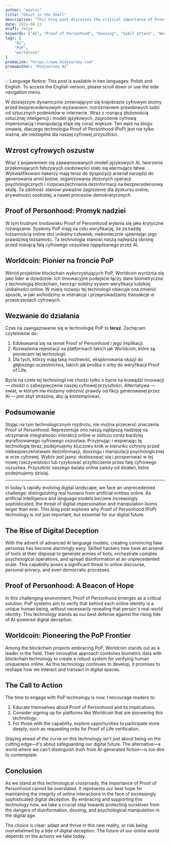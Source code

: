 ```yaml
---
author: "wzolni"
title: "Ghost in the Shell"
description: "This blog post discusses the critical importance of Proof of Personhood (PoP) technology in combating the growing threat of AI-powered digital deception and impersonation online, emphasizing its potential to safeguard digital interactions and urging readers to engage with and support this emerging technology."
date: 2024-06-22
draft: false
keywords: ["AI", "Proof of Personhood", "Doxxing", "Sybil attack", "World Coin"]
tags: [
    "AI",
    "PoP",
    "worldcoin"
]
promoLink: "https://www.midjourney.com"
promoAuthor: "Midjourney AI"
---
```


💡 Language Notice:
This post is available in two languages: Polish and English.
To access the English version, please scroll down or use the side navigation menu.

W dzisiejszym dynamicznie zmieniającym się krajobrazie cyfrowym stoimy przed bezprecedensowym wyzwaniem: rozróżnieniem prawdziwych ludzi od sztucznych podmiotów w internecie. Wraz z rosnącą złożonością sztucznej inteligencji i modeli językowych, zagrożenie cyfrową impersonacją i manipulacją staje się coraz większe. Ten wpis na blogu omawia, dlaczego technologia Proof of Personhood (PoP) jest nie tylko ważna, ale niezbędna dla naszej cyfrowej przyszłości.

## Wzrost cyfrowych oszustw

Wraz z pojawieniem się zaawansowanych modeli językowych AI, tworzenie przekonujących fałszywych osobowości stało się alarmująco łatwe. Wykwalifikowani hakerzy mają teraz do dyspozycji arsenał narzędzi do generowania armii botów, organizowania złożonych operacji psychologicznych i rozpowszechniania dezinformacji na bezprecedensową skalę. Ta zdolność stanowi poważne zagrożenie dla dyskursu online, prywatności osobistej, a nawet procesów demokratycznych.

## Proof of Personhood: Promyk nadziei

W tym trudnym środowisku Proof of Personhood wyłania się jako krytyczne rozwiązanie. Systemy PoP mają na celu weryfikację, że za każdą tożsamością online stoi unikalny człowiek, niekoniecznie ujawniając jego prawdziwą tożsamość. Ta technologia stanowi naszą najlepszą obronę przed rosnącą falą cyfrowego oszustwa napędzanego przez AI.

## Worldcoin: Pionier na froncie PoP

Wśród projektów blockchain wykorzystujących PoP, Worldcoin wyróżnia się jako lider w dziedzinie. Ich innowacyjne podejście łączy dane biometryczne z technologią blockchain, tworząc solidny system weryfikacji ludzkiej unikalności online. W miarę rozwoju tej technologii obiecuje ona zmienić sposób, w jaki wchodzimy w interakcje i przeprowadzamy transakcje w przestrzeniach cyfrowych.

## Wezwanie do działania

Czas na zaangażowanie się w technologię PoP to **teraz**. Zachęcam czytelników do:

1. Edukowania się na temat Proof of Personhood i jego implikacji.
2. Rozważenia rejestracji na platformach takich jak Worldcoin, które są pionierami tej technologii.
3. Dla tych, którzy mają taką możliwość, eksplorowania okazji do głębszego uczestnictwa, takich jak prośba o orby do weryfikacji Proof of Life.

Bycie na czele tej technologii nie chodzi tylko o bycie na krawędzi innowacji — chodzi o zabezpieczenie naszej cyfrowej przyszłości. Alternatywa — świat, w którym nie możemy odróżnić prawdy od fikcji generowanej przez AI — jest zbyt straszna, aby ją kontemplować.

## Podsumowanie

Stojąc na tym technologicznym rozdrożu, nie można przecenić znaczenia Proof of Personhood. Reprezentuje ono naszą najlepszą nadzieję na utrzymanie integralności interakcji online w obliczu coraz bardziej wyrafinowanego cyfrowego oszustwa. Przyjmując i wspierając tę technologię teraz, podejmujemy kluczowy krok w kierunku ochrony przed niebezpieczeństwami dezinformacji, doxxingu i manipulacji psychologicznej w erze cyfrowej.
Wybór jest jasny: dostosować się i prosperować w tej nowej rzeczywistości lub ryzykować przytłoczenie przez falę cyfrowego oszustwa. Przyszłość naszego świata online zależy od działań, które podejmujemy dzisiaj.

-------

In today's rapidly evolving digital landscape, we face an unprecedented challenge: distinguishing real humans from artificial entities online. As artificial intelligence and language models become increasingly sophisticated, the threat of digital impersonation and manipulation looms larger than ever. This blog post explores why Proof of Personhood (PoP) technology is not just important, but essential for our digital future.

## The Rise of Digital Deception

With the advent of advanced AI language models, creating convincing fake personas has become alarmingly easy. Skilled hackers now have an arsenal of tools at their disposal to generate armies of bots, orchestrate complex psychological operations, and spread disinformation at an unprecedented scale. This capability poses a significant threat to online discourse, personal privacy, and even democratic processes.

## Proof of Personhood: A Beacon of Hope

In this challenging environment, Proof of Personhood emerges as a critical solution. PoP systems aim to verify that behind each online identity is a unique human being, without necessarily revealing that person's real-world identity. This technology stands as our best defense against the rising tide of AI-powered digital deception.

## Worldcoin: Pioneering the PoP Frontier

Among the blockchain projects embracing PoP, Worldcoin stands out as a leader in the field. Their innovative approach combines biometric data with blockchain technology to create a robust system for verifying human uniqueness online. As this technology continues to develop, it promises to reshape how we interact and transact in digital spaces.

## The Call to Action

The time to engage with PoP technology is now. I encourage readers to:

1. Educate themselves about Proof of Personhood and its implications.
2. Consider signing up for platforms like Worldcoin that are pioneering this technology.
3. For those with the capability, explore opportunities to participate more deeply, such as requesting orbs for Proof of Life verification.

Staying ahead of the curve on this technology isn't just about being on the cutting edge—it's about safeguarding our digital future. The alternative—a world where we can't distinguish truth from AI-generated fiction—is too dire to contemplate.

## Conclusion

As we stand at this technological crossroads, the importance of Proof of Personhood cannot be overstated. It represents our best hope for maintaining the integrity of online interactions in the face of increasingly sophisticated digital deception. By embracing and supporting this technology now, we take a crucial step towards protecting ourselves from the dangers of disinformation, doxxing, and psychological manipulation in the digital age.

The choice is clear: adapt and thrive in this new reality, or risk being overwhelmed by a tide of digital deception. The future of our online world depends on the actions we take today.